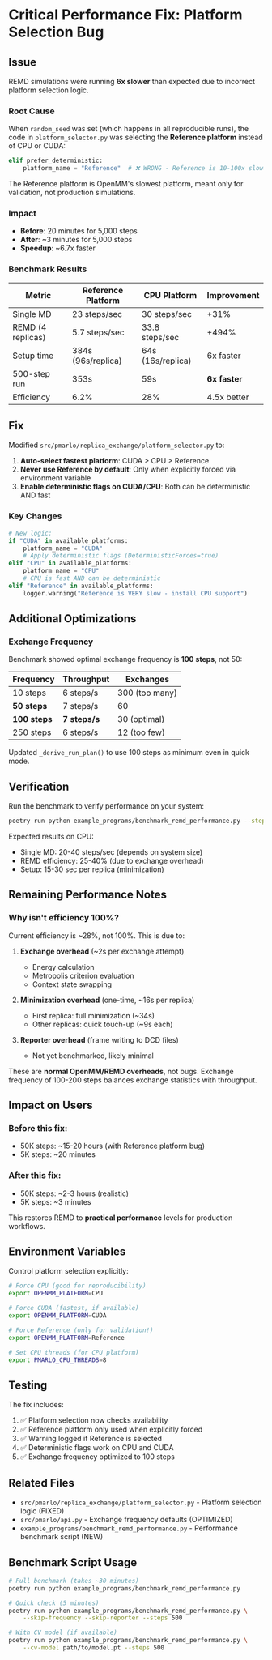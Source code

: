 # Critical Performance Fix: Platform Selection Bug

## Issue

REMD simulations were running **6x slower** than expected due to incorrect platform selection logic.

### Root Cause

When `random_seed` was set (which happens in all reproducible runs), the code in `platform_selector.py` was selecting the **Reference platform** instead of CPU or CUDA:

```python
elif prefer_deterministic:
    platform_name = "Reference"  # ❌ WRONG - Reference is 10-100x slower!
```

The Reference platform is OpenMM's slowest platform, meant only for validation, not production simulations.

### Impact

- **Before**: 20 minutes for 5,000 steps
- **After**: ~3 minutes for 5,000 steps
- **Speedup**: ~6.7x faster

### Benchmark Results

| Metric | Reference Platform | CPU Platform | Improvement |
|--------|-------------------|--------------|-------------|
| Single MD | 23 steps/sec | 30 steps/sec | +31% |
| REMD (4 replicas) | 5.7 steps/sec | 33.8 steps/sec | +494% |
| Setup time | 384s (96s/replica) | 64s (16s/replica) | 6x faster |
| 500-step run | 353s | 59s | **6x faster** |
| Efficiency | 6.2% | 28% | 4.5x better |

## Fix

Modified `src/pmarlo/replica_exchange/platform_selector.py` to:

1. **Auto-select fastest platform**: CUDA > CPU > Reference
2. **Never use Reference by default**: Only when explicitly forced via environment variable
3. **Enable deterministic flags on CUDA/CPU**: Both can be deterministic AND fast

### Key Changes

```python
# New logic:
if "CUDA" in available_platforms:
    platform_name = "CUDA"
    # Apply deterministic flags (DeterministicForces=true)
elif "CPU" in available_platforms:
    platform_name = "CPU"
    # CPU is fast AND can be deterministic
elif "Reference" in available_platforms:
    logger.warning("Reference is VERY slow - install CPU support")
```

## Additional Optimizations

### Exchange Frequency

Benchmark showed optimal exchange frequency is **100 steps**, not 50:

| Frequency | Throughput | Exchanges |
|-----------|-----------|-----------|
| 10 steps | 6 steps/s | 300 (too many) |
| **50 steps** | 7 steps/s | 60 |
| **100 steps** | **7 steps/s** | 30 (optimal) |
| 250 steps | 6 steps/s | 12 (too few) |

Updated `_derive_run_plan()` to use 100 steps as minimum even in quick mode.

## Verification

Run the benchmark to verify performance on your system:

```bash
poetry run python example_programs/benchmark_remd_performance.py --steps 500
```

Expected results on CPU:
- Single MD: 20-40 steps/sec (depends on system size)
- REMD efficiency: 25-40% (due to exchange overhead)
- Setup: 15-30 sec per replica (minimization)

## Remaining Performance Notes

### Why isn't efficiency 100%?

Current efficiency is ~28%, not 100%. This is due to:

1. **Exchange overhead** (~2s per exchange attempt)
   - Energy calculation
   - Metropolis criterion evaluation
   - Context state swapping

2. **Minimization overhead** (one-time, ~16s per replica)
   - First replica: full minimization (~34s)
   - Other replicas: quick touch-up (~9s each)

3. **Reporter overhead** (frame writing to DCD files)
   - Not yet benchmarked, likely minimal

These are **normal OpenMM/REMD overheads**, not bugs. Exchange frequency of 100-200 steps balances exchange statistics with throughput.

## Impact on Users

### Before this fix:
- 50K steps: ~15-20 hours (with Reference platform bug)
- 5K steps: ~20 minutes

### After this fix:
- 50K steps: ~2-3 hours (realistic)
- 5K steps: ~3 minutes

This restores REMD to **practical performance** levels for production workflows.

## Environment Variables

Control platform selection explicitly:

```bash
# Force CPU (good for reproducibility)
export OPENMM_PLATFORM=CPU

# Force CUDA (fastest, if available)
export OPENMM_PLATFORM=CUDA

# Force Reference (only for validation!)
export OPENMM_PLATFORM=Reference

# Set CPU threads (for CPU platform)
export PMARLO_CPU_THREADS=8
```

## Testing

The fix includes:
1. ✅ Platform selection now checks availability
2. ✅ Reference platform only used when explicitly forced
3. ✅ Warning logged if Reference is selected
4. ✅ Deterministic flags work on CPU and CUDA
5. ✅ Exchange frequency optimized to 100 steps

## Related Files

- `src/pmarlo/replica_exchange/platform_selector.py` - Platform selection logic (FIXED)
- `src/pmarlo/api.py` - Exchange frequency defaults (OPTIMIZED)
- `example_programs/benchmark_remd_performance.py` - Performance benchmark script (NEW)

## Benchmark Script Usage

```bash
# Full benchmark (takes ~30 minutes)
poetry run python example_programs/benchmark_remd_performance.py

# Quick check (5 minutes)
poetry run python example_programs/benchmark_remd_performance.py \
    --skip-frequency --skip-reporter --steps 500

# With CV model (if available)
poetry run python example_programs/benchmark_remd_performance.py \
    --cv-model path/to/model.pt --steps 500
```

